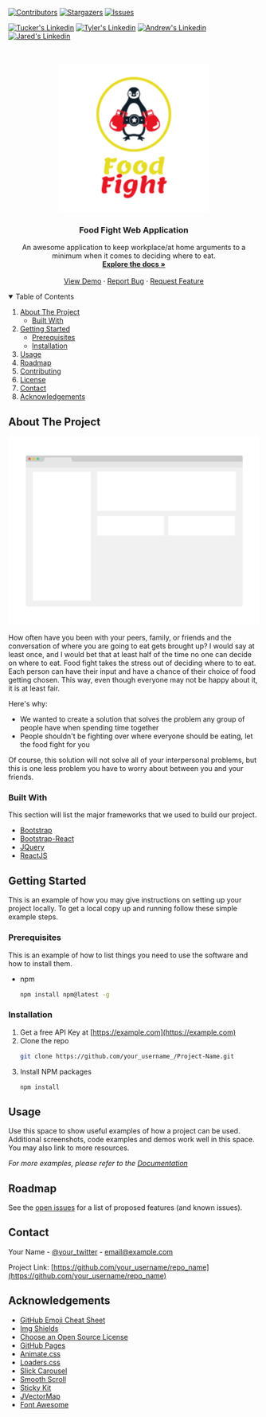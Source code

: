 <!-- PROJECT SHIELDS -->
<!--
*** I'm using markdown "reference style" links for readability.
*** Reference links are enclosed in brackets [ ] instead of parentheses ( ).
*** See the bottom of this document for the declaration of the reference variables
*** for contributors-url, forks-url, etc. This is an optional, concise syntax you may use.
*** https://www.markdownguide.org/basic-syntax/#reference-style-links
-->
[![Contributors][contributors-shield]][contributors-url]
[![Stargazers][stars-shield]][stars-url]
[![Issues][issues-shield]][issues-url]
<!-- [![MIT License][license-shield]][license-url] -->

<!-- ? get everyones linked in links right here -->
[![Tucker's Linkedin][linkedin-shield-tucker]][linkedin-url-tucker]
[![Tyler's Linkedin][linkedin-shield-tyler]][linkedin-url-tyler]
[![Andrew's Linkedin][linkedin-shield-andrew]][linkedin-url-andrew]
[![Jared's Linkedin][linkedin-shield-jared]][linkedin-url-jared]




<!-- PROJECT LOGO -->
<br />
<p align="center">
  <a href="https://github.com/jtessensohn/food-fight">
    <img src="./client/src/images/logov2.png" alt="why" width="300" height="300">
  </a>

  <h3 align="center">Food Fight Web Application</h3>

  <p align="center">
    An awesome application to keep workplace/at home arguments to a minimum when it comes to deciding where to eat.
    <br />
    <a href="https://github.com/jtessensohn/food-fight"><strong>Explore the docs »</strong></a>
    <br />
    <br />
    <a href="https://github.com/jtessensohn/food-fight">View Demo</a>
    ·
    <a href="https://github.com/jtessensohn.food-fight/issues">Report Bug</a>
    ·
    <a href="https://github.com/jtessensohn.food-fight/issues">Request Feature</a>
  </p>
</p>



<!-- TABLE OF CONTENTS -->
<details open="open">
  <summary>Table of Contents</summary>
  <ol>
    <li>
      <a href="#about-the-project">About The Project</a>
      <ul>
        <li><a href="#built-with">Built With</a></li>
      </ul>
    </li>
    <li>
      <a href="#getting-started">Getting Started</a>
      <ul>
        <li><a href="#prerequisites">Prerequisites</a></li>
        <li><a href="#installation">Installation</a></li>
      </ul>
    </li>
    <li><a href="#usage">Usage</a></li>
    <li><a href="#roadmap">Roadmap</a></li>
    <li><a href="#contributing">Contributing</a></li>
    <li><a href="#license">License</a></li>
    <li><a href="#contact">Contact</a></li>
    <li><a href="#acknowledgements">Acknowledgements</a></li>
  </ol>
</details>



<!-- ABOUT THE PROJECT -->
## About The Project

[![Food Fight Screen Shot][product-screenshot]](https://example.com)

How often have you been with your peers, family, or friends and the conversation of where you are going to eat gets brought up?
I would say at least once, and I would bet that at least half of the time no one can decide on where to eat. Food fight takes the stress out of deciding where to to eat. Each person can have their input and have a chance of their choice of food getting chosen. This way, even though everyone may not be happy about it, it is at least fair.

Here's why:
* We wanted to create a solution that solves the problem any group of people have when spending time together
* People shouldn't be fighting over where everyone should be eating, let the food fight for you

Of course, this solution will not solve all of your interpersonal problems, but this is one less problem you have to worry about between you and your friends. 

### Built With

This section will list the major frameworks that we used to build our project.
* [Bootstrap](https://getbootstrap.com)
* [Bootstrap-React](https://react-bootstrap.github.io/)
* [JQuery](https://jquery.com)
* [ReactJS](https://reactjs.org/)




<!-- GETTING STARTED -->
## Getting Started

This is an example of how you may give instructions on setting up your project locally.
To get a local copy up and running follow these simple example steps.

### Prerequisites

This is an example of how to list things you need to use the software and how to install them.
* npm
  ```sh
  npm install npm@latest -g
  ```

### Installation

1. Get a free API Key at [https://example.com](https://example.com)
2. Clone the repo
   ```sh
   git clone https://github.com/your_username_/Project-Name.git
   ```
3. Install NPM packages
   ```sh
   npm install
   ```


<!-- USAGE EXAMPLES -->
## Usage

Use this space to show useful examples of how a project can be used. Additional screenshots, code examples and demos work well in this space. You may also link to more resources.

_For more examples, please refer to the [Documentation](https://example.com)_



<!-- ROADMAP -->
## Roadmap

See the [open issues](https://github.com/jtessensohn/food-fight/issues) for a list of proposed features (and known issues).


<!-- CONTACT -->
## Contact

Your Name - [@your_twitter](https://twitter.com/your_username) - email@example.com

Project Link: [https://github.com/your_username/repo_name](https://github.com/your_username/repo_name)



<!-- ACKNOWLEDGEMENTS -->
## Acknowledgements
* [GitHub Emoji Cheat Sheet](https://www.webpagefx.com/tools/emoji-cheat-sheet)
* [Img Shields](https://shields.io)
* [Choose an Open Source License](https://choosealicense.com)
* [GitHub Pages](https://pages.github.com)
* [Animate.css](https://daneden.github.io/animate.css)
* [Loaders.css](https://connoratherton.com/loaders)
* [Slick Carousel](https://kenwheeler.github.io/slick)
* [Smooth Scroll](https://github.com/cferdinandi/smooth-scroll)
* [Sticky Kit](http://leafo.net/sticky-kit)
* [JVectorMap](http://jvectormap.com)
* [Font Awesome](https://fontawesome.com)





<!-- MARKDOWN LINKS & IMAGES -->
<!-- https://www.markdownguide.org/basic-syntax/#reference-style-links -->
[contributors-shield]: https://img.shields.io/github/contributors/jtessensohn/food-fight.svg?style=for-the-badge
[contributors-url]: https://github.com/jtessensohn/food-fight/graphs/contributors
[stars-shield]: https://img.shields.io/github/stars/jtessensohn/food-fight.svg?style=for-the-badge
[stars-url]: https://github.com/jtessensohn/food-fight/stargazers
[issues-shield]: https://img.shields.io/github/issues/jtessensohn/food-fight.svg?style=for-the-badge
[issues-url]: https://github.com/jtessensohn/food-fight/issues
<!-- [license-shield]: https://img.shields.io/github/license/jtessensohn/food-fight.svg?style=for-the-badge -->
<!-- [license-url]: https://github.com/jtessensohn/food-fight/blob/master/LICENSE.txt -->
[linkedin-shield-tucker]: https://img.shields.io/badge/-Tucker-black.svg?style=for-the-badge&logo=linkedin&colorB=555
[linkedin-url-tucker]: https://linkedin.com/in/tgsher9329

[linkedin-shield-tyler]: https://img.shields.io/badge/-Tyler-black.svg?style=for-the-badge&logo=linkedin&colorB=555
[linkedin-url-tyler]: https://www.linkedin.com/in/tylerhobbs94/

[linkedin-shield-andrew]: https://img.shields.io/badge/-Andrew-black.svg?style=for-the-badge&logo=linkedin&colorB=555
[linkedin-url-andrew]: https://www.linkedin.com/in/andrew-cochran-/

[linkedin-shield-jared]: https://img.shields.io/badge/-Jared-black.svg?style=for-the-badge&logo=linkedin&colorB=555
[linkedin-url-jared]: https://linkedin.com/in/tgsher9329

[product-screenshot]: ./client/src/images/screenshot.png
